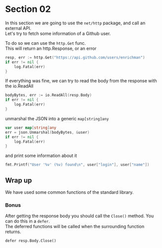# Section 02

In this section we are going to use the `net/http` package, and call an external API.  
Let's try to fetch some information of a Github user.

To do so we can use the `http.Get` func.  
This will return an http.Response, or an error


```go
resp, err := http.Get("https://api.github.com/users/enrichman")
if err != nil {
	log.Fatal(err)
}
```

If everything was fine, we can try to read the body from the response with the io.ReadAll

```go
bodyBytes, err := io.ReadAll(resp.Body)
if err != nil {
	log.Fatal(err)
}
```

unmarshal the JSON into a generic `map[string]any`

```go
var user map[string]any
err = json.Unmarshal(bodyBytes, &user)
if err != nil {
	log.Fatal(err)
}
```

and print some information about it

```go
fmt.Printf("User '%v' (%v) found\n", user["login"], user["name"])
```

## Wrap up

We have used some common functions of the standard library.

### Bonus

After getting the response body you should call the `Close()` method. You can do this in a `defer`.  
The deferred functions will be called when the surrounding function returns.

```
defer resp.Body.Close()
```
